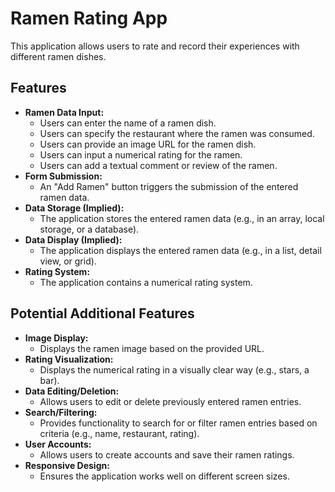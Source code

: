 # Ramen Rating App

This application allows users to rate and record their experiences with different ramen dishes.

## Features

* **Ramen Data Input:**
    * Users can enter the name of a ramen dish.
    * Users can specify the restaurant where the ramen was consumed.
    * Users can provide an image URL for the ramen dish.
    * Users can input a numerical rating for the ramen.
    * Users can add a textual comment or review of the ramen.
* **Form Submission:**
    * An "Add Ramen" button triggers the submission of the entered ramen data.
* **Data Storage (Implied):**
    * The application stores the entered ramen data (e.g., in an array, local storage, or a database).
* **Data Display (Implied):**
    * The application displays the entered ramen data (e.g., in a list, detail view, or grid).
* **Rating System:**
    * The application contains a numerical rating system.

## Potential Additional Features

* **Image Display:**
    * Displays the ramen image based on the provided URL.
* **Rating Visualization:**
    * Displays the numerical rating in a visually clear way (e.g., stars, a bar).
* **Data Editing/Deletion:**
    * Allows users to edit or delete previously entered ramen entries.
* **Search/Filtering:**
    * Provides functionality to search for or filter ramen entries based on criteria (e.g., name, restaurant, rating).
* **User Accounts:**
    * Allows users to create accounts and save their ramen ratings.
* **Responsive Design:**
    * Ensures the application works well on different screen sizes.



